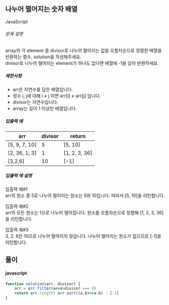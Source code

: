## 나누어 떨어지는 숫자 배열

JavaScript

###### 문제 설명

array의 각 element 중 divisor로 나누어 떨어지는 값을 오름차순으로 정렬한 배열을 반환하는 함수, solution을 작성해주세요.\
divisor로 나누어 떨어지는 element가 하나도 없다면 배열에 -1을 담아 반환하세요.

##### 제한사항

-   arr은 자연수를 담은 배열입니다.
-   정수 i, j에 대해 i ≠ j 이면 arr[i] ≠ arr[j] 입니다.
-   divisor는 자연수입니다.
-   array는 길이 1 이상인 배열입니다.

##### 입출력 예

| arr | divisor | return |
| --- | --- | --- |
| [5, 9, 7, 10] | 5 | [5, 10] |
| [2, 36, 1, 3] | 1 | [1, 2, 3, 36] |
| [3,2,6] | 10 | [-1] |

##### 입출력 예 설명

입출력 예#1\
arr의 원소 중 5로 나누어 떨어지는 원소는 5와 10입니다. 따라서 [5, 10]을 리턴합니다.

입출력 예#2\
arr의 모든 원소는 1으로 나누어 떨어집니다. 원소를 오름차순으로 정렬해 [1, 2, 3, 36]을 리턴합니다.

입출력 예#3\
3, 2, 6은 10으로 나누어 떨어지지 않습니다. 나누어 떨어지는 원소가 없으므로 [-1]을 리턴합니다.

## 풀이

#### javascript
```javascript
function solution(arr, divisor) {
    arr = arr.filter(a=>a%divisor === 0)
    return arr.length? arr.sort((a,b)=>a-b) : [-1]
}
```